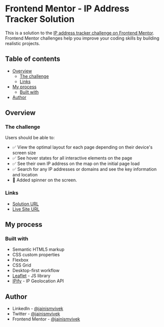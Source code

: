 # Frontend Mentor - IP Address Tracker Solution

This is a solution to the [IP address tracker challenge on Frontend Mentor](https://www.frontendmentor.io/challenges/ip-address-tracker-I8-0yYAH0). Frontend Mentor challenges help you improve your coding skills by building realistic projects. 

## Table of contents

- [Overview](#overview)
  - [The challenge](#the-challenge)
  - [Links](#links)
- [My process](#my-process)
  - [Built with](#built-with)
- [Author](#author)

## Overview

### The challenge

Users should be able to:

- ✅ View the optimal layout for each page depending on their device's screen size
- ✅ See hover states for all interactive elements on the page
- ✅ See their own IP address on the map on the initial page load
- ✅ Search for any IP addresses or domains and see the key information and location
- 🎉 Added spinner on the screen.

### Links

- [Solution URL](https://your-solution-url.com)
- [Live Site URL](https://your-live-site-url.com)

## My process

### Built with

- Semantic HTML5 markup
- CSS custom properties
- Flexbox
- CSS Grid
- Desktop-first workflow
- [Leaflet](https://leafletjs.com/) - JS library
- [IPify](https://geo.ipify.org/docs) - IP Geolocation API

## Author

- LinkedIn - [@jainismvivek](https://www.linkedin.com/in/jainismvivek)
- Twitter - [@jainismvivek](https://www.twitter.com/jainismvivek)
- Frontend Mentor - [@jainismvivek](https://www.frontendmentor.io/profile/jainismvivek)
